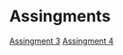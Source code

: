 # Assingments
[Assingment 3](https://github.com/SemMoz/Assingments/blob/master/assignment3%20(3).ipynb)
[Assingment 4](https://github.com/SemMoz/Assingments/blob/master/assignment4%20(2).ipynb)
